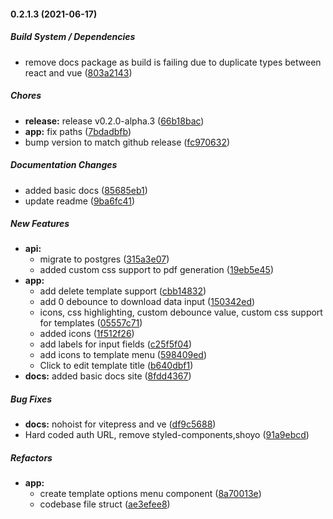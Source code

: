#### 0.2.1.3 (2021-06-17)

##### Build System / Dependencies

*  remove docs package as build is failing due to duplicate types between react and vue ([803a2143](https://github.com/soulsam480/pdf-donkey/commit/803a214390dc2d76e9f4932b7db83a145fdf43cc))

##### Chores

* **release:**  release v0.2.0-alpha.3 ([66b18bac](https://github.com/soulsam480/pdf-donkey/commit/66b18bacf192747d44c4cf51e02cba6f1796b942))
* **app:**  fix paths ([7bdadbfb](https://github.com/soulsam480/pdf-donkey/commit/7bdadbfb93c9daaae12016e6dcd72cbac7b60f6a))
*  bump version to match github release ([fc970632](https://github.com/soulsam480/pdf-donkey/commit/fc97063286f0577759f30c1196421f6467860a7c))

##### Documentation Changes

*  added basic docs ([85685eb1](https://github.com/soulsam480/pdf-donkey/commit/85685eb1466c295089bb07d45041c0cfa459b70f))
*  update readme ([9ba6fc41](https://github.com/soulsam480/pdf-donkey/commit/9ba6fc41681de04f7407da69b6c8e2a5db8b2607))

##### New Features

* **api:**
  *  migrate to postgres ([315a3e07](https://github.com/soulsam480/pdf-donkey/commit/315a3e072ff106e8012ae79703081d600410f468))
  *  added custom css support to pdf generation ([19eb5e45](https://github.com/soulsam480/pdf-donkey/commit/19eb5e45bf41ed95cf0ad7d6fb069a47a9574398))
* **app:**
  *  add delete template support ([cbb14832](https://github.com/soulsam480/pdf-donkey/commit/cbb1483259bb84a7ede75f64b369936433e0c6f0))
  *  add 0 debounce to download data input ([150342ed](https://github.com/soulsam480/pdf-donkey/commit/150342ed6d1f615d4196fc5be71466af5ddf2245))
  *  icons, css highlighting, custom debounce value, custom css support for templates ([05557c71](https://github.com/soulsam480/pdf-donkey/commit/05557c7122b23db9e551df012b6d0f5f339cb175))
  *  added icons ([1f512f26](https://github.com/soulsam480/pdf-donkey/commit/1f512f2647c72053691f2d06442f4a16e712a43f))
  *  add labels for input fields ([c25f5f04](https://github.com/soulsam480/pdf-donkey/commit/c25f5f0435f99812c4386f196aeab046f30a73e3))
  *  add icons to template menu ([598409ed](https://github.com/soulsam480/pdf-donkey/commit/598409edc588813fd865d33caf735f9a43e9abc6))
  *  Click to edit template title ([b640dbf1](https://github.com/soulsam480/pdf-donkey/commit/b640dbf124fccbd79f711f294ecbeb73c55e41f3))
* **docs:**  added basic docs site ([8fdd4367](https://github.com/soulsam480/pdf-donkey/commit/8fdd43672e09433043d7b9348a3ecb155356d6ff))

##### Bug Fixes

* **docs:**  nohoist for vitepress and ve ([df9c5688](https://github.com/soulsam480/pdf-donkey/commit/df9c5688399b81a83da55610d3f5e5ce620628d1))
*  Hard coded auth URL, remove styled-components,shoyo ([91a9ebcd](https://github.com/soulsam480/pdf-donkey/commit/91a9ebcd01c7b468980f9658841ea551eb62a38f))

##### Refactors

* **app:**
  *  create template options menu component ([8a70013e](https://github.com/soulsam480/pdf-donkey/commit/8a70013e07524a82ee4d2d386b4d030b8562e268))
  *  codebase file struct ([ae3efee8](https://github.com/soulsam480/pdf-donkey/commit/ae3efee8448067d1cc158a1441b61e1df9371bf6))

